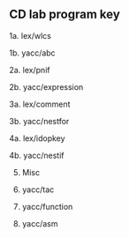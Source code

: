 ## CD lab program key

1a. lex/wlcs

1b. yacc/abc

2a. lex/pnif

2b. yacc/expression

3a. lex/comment

3b. yacc/nestfor

4a. lex/idopkey

4b. yacc/nestif

5. Misc

6. yacc/tac

7. yacc/function

8. yacc/asm

